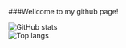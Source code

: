 ###Wellcome to my github page!

![GitHub stats](https://github-readme-stats.vercel.app/api?username=link33d&show_icons=true&title_color=9745f5&text_color=ffffff&icon_color=9f4bff&bg_color=000000&hide_border=true)<br>
![Top langs](https://github-readme-stats.vercel.app/api/top-langs/?username=link33d&langs_count=10&title_color=9745f5&text_color=ffffff&icon_color=9f4bff&bg_color=000000&hide_border=true)
